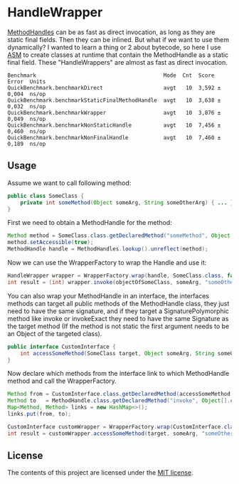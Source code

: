 # HandleWrapper

[MethodHandles](https://docs.oracle.com/javase/7/docs/api/java/lang/invoke/MethodHandle.html) can be as fast as 
direct invocation, as long as they are static final fields. Then they can be 
inlined. But what if we want to use them dynamically? I wanted to learn a thing or 2 about bytecode, so here I use [ASM](https://asm.ow2.io/) to create classes at runtime that contain the MethodHandle as a static final field. These "HandleWrappers" are almost as fast as direct invocation.

```text
Benchmark                                        Mode  Cnt  Score   Error  Units
QuickBenchmark.benchmarkDirect                   avgt   10  3,592 ± 0,004  ns/op
QuickBenchmark.benchmarkStaticFinalMethodHandle  avgt   10  3,638 ± 0,032  ns/op
QuickBenchmark.benchmarkWrapper                  avgt   10  3,876 ± 0,049  ns/op
QuickBenchmark.benchmarkNonStaticHandle          avgt   10  7,456 ± 0,460  ns/op
QuickBenchmark.benchmarkNonFinalHandle           avgt   10  7,460 ± 0,189  ns/op
```

## Usage
Assume we want to call following method:

```java
public class SomeClass {
    private int someMethod(Object someArg, String someOtherArg) { ... }
}
```
First we need to obtain a MethodHandle for the method:

```java
Method method = SomeClass.class.getDeclaredMethod("someMethod", Object.class, String.class);
method.setAccessible(true);
MethodHandle handle = MethodHandles.lookup().unreflect(method);
```
Now we can use the WrapperFactory to wrap the Handle and use it:

```java
HandleWrapper wrapper = WrapperFactory.wrap(handle, SomeClass.class, false, int.class, Object.class, String.class);
int result = (int) wrapper.invoke(objectOfSomeClass, someArg, "someOtherArg");
```
You can also wrap your MethodHandle in an interface, the interfaces methods 
can target all public methods of the MethodHandle class, they just need to have the same signature, and if they target a SignaturePolymorphic method like invoke or
invokeExact they need to have the same Signature as the target method (If the method is not static the first argument needs to be an Object of the targeted class).
```java
public interface CustomInterface {
    int accessSomeMethod(SomeClass target, Object someArg, String someOtherArg);
}
```
Now declare which methods from the interface link to which MethodHandle method and call the WrapperFactory.
```java
Method from = CustomInterface.class.getDeclaredMethod(accessSomeMethod ...);
Method to   = MethodHandle.class.getDeclaredMethod("invoke", Object[].class);
Map<Method, Method> links = new HashMap<>();
links.put(from, to);

CustomInterface customWrapper = WrapperFactory.wrap(CustomInterface.class, links, handle);
int result = customWrapper.accessSomeMethod(target, someArg, "someOtherArg");
```

## License
The contents of this project are licensed under the [MIT license](LICENSE).



